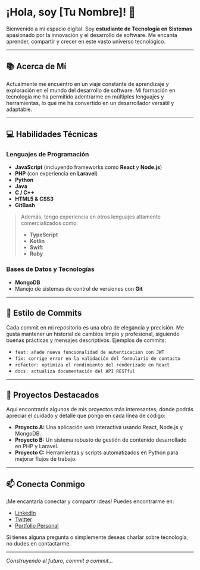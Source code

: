 # ¡Hola, soy [Tu Nombre]! 👋

Bienvenido a mi espacio digital. Soy **estudiante de Tecnología en Sistemas** apasionado por la innovación y el desarrollo de software. Me encanta aprender, compartir y crecer en este vasto universo tecnológico.

---

## 📚 Acerca de Mí

Actualmente me encuentro en un viaje constante de aprendizaje y exploración en el mundo del desarrollo de software. Mi formación en tecnología me ha permitido adentrarme en múltiples lenguajes y herramientas, lo que me ha convertido en un desarrollador versátil y adaptable.

---

## 💻 Habilidades Técnicas

### Lenguajes de Programación
- **JavaScript** (incluyendo frameworks como **React** y **Node.js**)
- **PHP** (con experiencia en **Laravel**)
- **Python**
- **Java**
- **C / C++**
- **HTML5 & CSS3**
- **GitBash**

> Además, tengo experiencia en otros lenguajes altamente comercializados como:
> - **TypeScript**
> - **Kotlin**
> - **Swift**
> - **Ruby**

### Bases de Datos y Tecnologías
- **MongoDB**  
- Manejo de sistemas de control de versiones con **Git**

---

## 🌟 Estilo de Commits

Cada commit en mi repositorio es una obra de elegancia y precisión. Me gusta mantener un historial de cambios limpio y profesional, siguiendo buenas prácticas y mensajes descriptivos. Ejemplos de commits:

- `feat: añade nueva funcionalidad de autenticación con JWT`
- `fix: corrige error en la validación del formulario de contacto`
- `refactor: optimiza el rendimiento del renderizado en React`
- `docs: actualiza documentación del API RESTful`

---

## 🚀 Proyectos Destacados

Aquí encontrarás algunos de mis proyectos más interesantes, donde podrás apreciar el cuidado y detalle que pongo en cada línea de código:

- **Proyecto A:** Una aplicación web interactiva usando React, Node.js y MongoDB.
- **Proyecto B:** Un sistema robusto de gestión de contenido desarrollado en PHP y Laravel.
- **Proyecto C:** Herramientas y scripts automatizados en Python para mejorar flujos de trabajo.

---

## 📫 Conecta Conmigo

¡Me encantaría conectar y compartir ideas! Puedes encontrarme en:
- [LinkedIn](https://www.linkedin.com)
- [Twitter](https://twitter.com)
- [Portfolio Personal](https://tusitio.com)

Si tienes alguna pregunta o simplemente deseas charlar sobre tecnología, no dudes en contactarme.

---

*Construyendo el futuro, commit a commit...*
